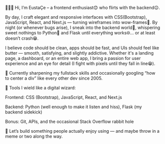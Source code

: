 👨🏽‍💻 Hi, I’m EustaÇe – a frontend enthusiast😊 who flirts with the backend😉.

By day, I craft elegant and responsive interfaces with CSS(Bootstrap), JavaScript, React, and Next.js — turning wireframes into wow-frames🤯. By night (or whenever bugs arise), I sneak into the backend world🌚, whispering sweet nothings to Python🐍 and Flask until everything works🌐... or at least doesn’t crash😁.

I believe code should be clean, apps should be fast, and UIs should feel like butter — smooth, satisfying, and slightly addictive. Whether it's a landing page, a dashboard, or an entire web app, I bring a passion for user experience and an eye for detail (I fight with pixels until they fall in line😁).

🧠 Currently sharpening my fullstack skills and occasionally googling “how to center a div” like every other dev since 2005.

🔧 Tools I wield like a digital wizard:

Frontend: CSS (Bootstrap), JavaScript, React, and Next.js

Backend: Python (well enough to make it listen and hiss), Flask (my backend sidekick)

Bonus: Git, APIs, and the occasional Stack Overflow rabbit hole


🚀 Let’s build something people actually enjoy using — and maybe throw in a meme or two along the way.

